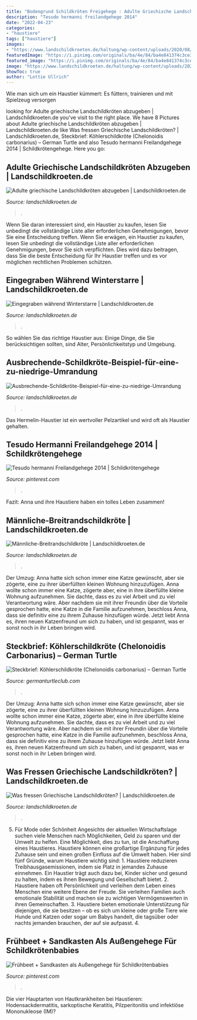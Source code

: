 ```yaml
---
title: "Bodengrund Schildkröten Freigehege : Adulte Griechische Landschildkröten Abzugeben"
description: "Tesudo hermanni freilandgehege 2014"
date: "2022-04-23"
categories:
- "haustiere"
tags: ["haustiere"]
images:
- "https://www.landschildkroeten.de/haltung/wp-content/uploads/2020/08/Adulte-griechische-Landschildkroeten-abzugeben-scaled.jpg"
featuredImage: "https://i.pinimg.com/originals/ba/4e/84/ba4e841374c3ce301d177dece6445a3a.jpg"
featured_image: "https://i.pinimg.com/originals/ba/4e/84/ba4e841374c3ce301d177dece6445a3a.jpg"
image: "https://www.landschildkroeten.de/haltung/wp-content/uploads/2020/04/Ausbrechende-Schildkröte-Beispiel-für-eine-zu-niedrige-Umrandung.jpg"
ShowToc: true
author: "Lottie Ullrich"
---
```



Wie man sich um ein Haustier kümmert: Es füttern, trainieren und mit Spielzeug versorgen

	

		
looking for Adulte griechische Landschildkröten abzugeben | Landschildkroeten.de you've visit to the right place. We have 8 Pictures about Adulte griechische Landschildkröten abzugeben | Landschildkroeten.de like Was fressen Griechische Landschildkröten? | Landschildkroeten.de, Steckbrief: Köhlerschildkröte (Chelonoidis carbonarius) – German Turtle and also Tesudo hermanni Freilandgehege 2014 | Schildkrötengehege. Here you go:
		
    
## Adulte Griechische Landschildkröten Abzugeben | Landschildkroeten.de

<img loading=lazy src="https://www.landschildkroeten.de/haltung/wp-content/uploads/2020/08/Adulte-griechische-Landschildkroeten-abzugeben-scaled.jpg" onerror="this.onerror=null;this.src='https://tse1.mm.bing.net/th?id=OIP.Dm3-Xtt77x3KyqnAvcX2rgHaFj&amp;pid=15.1';" alt="Adulte griechische Landschildkröten abzugeben | Landschildkroeten.de">

_Source: landschildkroeten.de_

>. 

	

Wenn Sie daran interessiert sind, ein Haustier zu kaufen, lesen Sie unbedingt die vollständige Liste aller erforderlichen Genehmigungen, bevor Sie eine Entscheidung treffen.
Wenn Sie erwägen, ein Haustier zu kaufen, lesen Sie unbedingt die vollständige Liste aller erforderlichen Genehmigungen, bevor Sie sich verpflichten. Dies wird dazu beitragen, dass Sie die beste Entscheidung für Ihr Haustier treffen und es vor möglichen rechtlichen Problemen schützen.

    
## Eingegraben Während Winterstarre | Landschildkroeten.de

<img loading=lazy src="https://www.landschildkroeten.de/haltung/wp-content/uploads/2017/12/Eingegraben-während-Winterstarre.jpg" onerror="this.onerror=null;this.src='https://tse3.mm.bing.net/th?id=OIP.c0SI8CIvDLGyhoLlHogXvwHaEK&amp;pid=15.1';" alt="Eingegraben während Winterstarre | Landschildkroeten.de">

_Source: landschildkroeten.de_

>. 

	

So wählen Sie das richtige Haustier aus: Einige Dinge, die Sie berücksichtigen sollten, sind Alter, Persönlichkeitstyp und Umgebung.

    
## Ausbrechende-Schildkröte-Beispiel-für-eine-zu-niedrige-Umrandung

<img loading=lazy src="https://www.landschildkroeten.de/haltung/wp-content/uploads/2020/04/Ausbrechende-Schildkröte-Beispiel-für-eine-zu-niedrige-Umrandung.jpg" onerror="this.onerror=null;this.src='https://tse3.mm.bing.net/th?id=OIP.i7RHWewF0-FoEGdViG_PZgHaFj&amp;pid=15.1';" alt="Ausbrechende-Schildkröte-Beispiel-für-eine-zu-niedrige-Umrandung">

_Source: landschildkroeten.de_

>. 

	

Das Hermelin-Haustier ist ein wertvoller Pelzartikel und wird oft als Haustier gehalten.

    
## Tesudo Hermanni Freilandgehege 2014 | Schildkrötengehege

<img loading=lazy src="https://i.pinimg.com/originals/19/34/fa/1934fad50eb145626c7edf7843bb6f65.jpg" onerror="this.onerror=null;this.src='https://tse3.mm.bing.net/th?id=OIP.Uyv59Fqf8HFJXjcn2oSSBgHaEM&amp;pid=15.1';" alt="Tesudo hermanni Freilandgehege 2014 | Schildkrötengehege">

_Source: pinterest.com_

>. 

	

Fazit: Anna und ihre Haustiere haben ein tolles Leben zusammen!

    
## Männliche-Breitrandschildkröte | Landschildkroeten.de

<img loading=lazy src="https://www.landschildkroeten.de/haltung/wp-content/uploads/2020/04/Männliche-Breitrandschildkröte.jpg" onerror="this.onerror=null;this.src='https://tse3.mm.bing.net/th?id=OIP.8SirdNGKiJAIcWwn4v7tkwHaJ4&amp;pid=15.1';" alt="Männliche-Breitrandschildkröte | Landschildkroeten.de">

_Source: landschildkroeten.de_

>. 

	

Der Umzug: Anna hatte sich schon immer eine Katze gewünscht, aber sie zögerte, eine zu ihrer überfüllten kleinen Wohnung hinzuzufügen.
Anna wollte schon immer eine Katze, zögerte aber, eine in ihre überfüllte kleine Wohnung aufzunehmen. Sie dachte, dass es zu viel Arbeit und zu viel Verantwortung wäre. Aber nachdem sie mit ihrer Freundin über die Vorteile gesprochen hatte, eine Katze in die Familie aufzunehmen, beschloss Anna, dass sie definitiv eine zu ihrem Zuhause hinzufügen würde. Jetzt liebt Anna es, ihren neuen Katzenfreund um sich zu haben, und ist gespannt, was er sonst noch in ihr Leben bringen wird.

    
## Steckbrief: Köhlerschildkröte (Chelonoidis Carbonarius) – German Turtle

<img loading=lazy src="http://www.myfluffyturtle.de/wp-content/uploads/2015/07/koehlerschildkroete-haus1.jpg" onerror="this.onerror=null;this.src='https://tse2.mm.bing.net/th?id=OIP.4kZM0DNDnyTTpktsdM8e7gHaE8&amp;pid=15.1';" alt="Steckbrief: Köhlerschildkröte (Chelonoidis carbonarius) – German Turtle">

_Source: germanturtleclub.com_

>. 

	

Der Umzug: Anna hatte sich schon immer eine Katze gewünscht, aber sie zögerte, eine zu ihrer überfüllten kleinen Wohnung hinzuzufügen.
Anna wollte schon immer eine Katze, zögerte aber, eine in ihre überfüllte kleine Wohnung aufzunehmen. Sie dachte, dass es zu viel Arbeit und zu viel Verantwortung wäre. Aber nachdem sie mit ihrer Freundin über die Vorteile gesprochen hatte, eine Katze in die Familie aufzunehmen, beschloss Anna, dass sie definitiv eine zu ihrem Zuhause hinzufügen würde. Jetzt liebt Anna es, ihren neuen Katzenfreund um sich zu haben, und ist gespannt, was er sonst noch in ihr Leben bringen wird.

    
## Was Fressen Griechische Landschildkröten? | Landschildkroeten.de

<img loading=lazy src="https://www.landschildkroeten.de/haltung/wp-content/uploads/2017/08/Ernährung-900x444.jpg" onerror="this.onerror=null;this.src='https://tse2.mm.bing.net/th?id=OIP.Sas781pdb0WgcBVRJXKsiwHaDp&amp;pid=15.1';" alt="Was fressen Griechische Landschildkröten? | Landschildkroeten.de">

_Source: landschildkroeten.de_

>. 

	

5. Für Mode oder Schönheit
Angesichts der aktuellen Wirtschaftslage suchen viele Menschen nach Möglichkeiten, Geld zu sparen und der Umwelt zu helfen. Eine Möglichkeit, dies zu tun, ist die Anschaffung eines Haustieres. Haustiere können eine großartige Ergänzung für jedes Zuhause sein und einen großen Einfluss auf die Umwelt haben. Hier sind fünf Gründe, warum Haustiere wichtig sind: 1. Haustiere reduzieren Treibhausgasemissionen, indem sie Platz in jemandes Zuhause einnehmen. Ein Haustier trägt auch dazu bei, Kinder sicher und gesund zu halten, indem es ihnen Bewegung und Gesellschaft bietet. 2. Haustiere haben oft Persönlichkeit und verleihen dem Leben eines Menschen eine weitere Ebene der Freude. Sie verleihen Familien auch emotionale Stabilität und machen sie zu wichtigen Vermögenswerten in ihren Gemeinschaften. 3. Haustiere bieten emotionale Unterstützung für diejenigen, die sie besitzen – ob es sich um kleine oder große Tiere wie Hunde und Katzen oder sogar um Babys handelt, die tagsüber oder nachts jemanden brauchen, der auf sie aufpasst. 4.

    
## Frühbeet + Sandkasten Als Außengehege Für Schildkrötenbabies

<img loading=lazy src="https://i.pinimg.com/originals/ba/4e/84/ba4e841374c3ce301d177dece6445a3a.jpg" onerror="this.onerror=null;this.src='https://tse2.mm.bing.net/th?id=OIP.LTf_OO_PWJAxXo-eR3Tv1wHaFj&amp;pid=15.1';" alt="Frühbeet + Sandkasten als Außengehege für Schildkrötenbabies">

_Source: pinterest.com_

>. 

	

Die vier Hauptarten von Hautkrankheiten bei Haustieren: Hodensackdermatitis, sarkoptische Keratitis, Pilzperitonitis und infektiöse Mononukleose (IM)?


